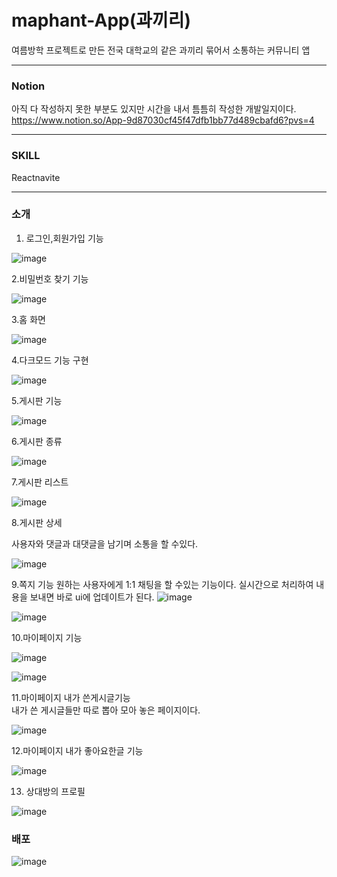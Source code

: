 # maphant-App(과끼리)

여름방학 프로젝트로 만든 전국 대학교의 같은 과끼리 묶어서 소통하는 커뮤니티 앱   

---
### Notion 
아직 다 작성하지 못한 부분도 있지만 시간을 내서 틈틈히 작성한 개발일지이다.     
https://www.notion.so/App-9d87030cf45f47dfb1bb77d489cbafd6?pvs=4

---

### SKILL  
Reactnavite

---
### 소개   
1. 로그인,회원가입 기능

![image](https://github.com/ojingjing/maphant-App/assets/48702158/eada09fd-1ab9-4dd1-9aa6-8a03441a6316)

2.비밀번호 찾기 기능

![image](https://github.com/ojingjing/maphant-App/assets/48702158/a31996f5-ee54-428a-a043-c1ad75c9d1cf)

3.홈 화면

![image](https://github.com/ojingjing/maphant-App/assets/48702158/898961b4-ff4d-4a3c-a150-8bcd8c139710)

4.다크모드 기능 구현

![image](https://github.com/ojingjing/maphant-App/assets/48702158/7c07e1ce-e1f0-491c-a71f-7a52ff2df0df)

5.게시판 기능

![image](https://github.com/ojingjing/maphant-App/assets/48702158/43ab9251-01b2-4532-bb28-8cf4d2e55535)

6.게시판 종류

![image](https://github.com/ojingjing/maphant-App/assets/48702158/3ccf4151-82a5-4430-9dd8-e2a37d11e431)

7.게시판 리스트

![image](https://github.com/ojingjing/maphant-App/assets/48702158/07ded3bf-e416-4ac1-84ae-d43758b6cd0d)

8.게시판 상세

사용자와 댓글과 대댓글을 남기며 소통을 할 수있다.

![image](https://github.com/ojingjing/maphant-App/assets/48702158/c3d570d4-c915-4dc7-af7b-ce677bfa9211)

9.쪽지 기능
원하는 사용자에게 1:1 채팅을 할 수있는 기능이다.
실시간으로 처리하여 내용을 보내면 바로 ui에 업데이트가 된다.
![image](https://github.com/ojingjing/maphant-App/assets/48702158/d1150a0a-508d-40fb-beb6-d5cb15466a02)

![image](https://github.com/ojingjing/maphant-App/assets/48702158/57670fbd-165e-41ab-9f7f-66c29e0a523c)

10.마이페이지 기능


![image](https://github.com/ojingjing/maphant-App/assets/48702158/9b0175ad-ff8e-401c-9238-f73ca1b96ba4)

![image](https://github.com/ojingjing/maphant-App/assets/48702158/b74ce31a-0f55-4411-b7a2-1a033efab671)

11.마이페이지 내가 쓴게시글기능   
내가 쓴 게시글들만 따로 뽑아 모아 놓은 페이지이다.

![image](https://github.com/ojingjing/maphant-App/assets/48702158/4596ddc1-24f5-4102-9ccf-31a185a51613)


12.마이페이지 내가 좋아요한글 기능 

![image](https://github.com/ojingjing/maphant-App/assets/48702158/0808a057-5f9f-4d4e-a17f-18714c6de2d7)

13. 상대방의 프로필

![image](https://github.com/ojingjing/maphant-App/assets/48702158/dedd9d19-fabb-46c0-8a4e-be378a2bca14)


### 배포


![image](https://github.com/ojingjing/maphant-App/assets/48702158/a8273a0f-5f53-4459-ba00-23f1266c3d1c)
